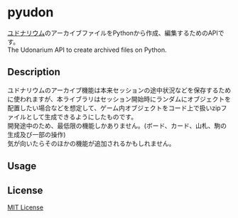 # pyudon
[ユドナリウム](https://github.com/TK11235/udonarium)のアーカイブファイルをPythonから作成、編集するためのAPIです。<br>
The Udonarium API to create archived files on Python.<br>

## Description
ユドナリウムのアーカイブ機能は本来セッションの途中状況などを保存するために使われますが、本ライブラリはセッション開始時にランダムにオブジェクトを配置したい場合などを想定して、ゲーム内オブジェクトをコード上で扱いzipファイルとして生成できるようにしたものです。<br>
開発途中のため、最低限の機能しかありません。(ボード、カード、山札、駒の生成及び一部の操作)<br>
気が向いたらそのほかの機能が追加されるかもしれません。<br>

## Usage

## License
[MIT License](https://github.com/alfa0112/pyudon/blob/master/LICENSE)
